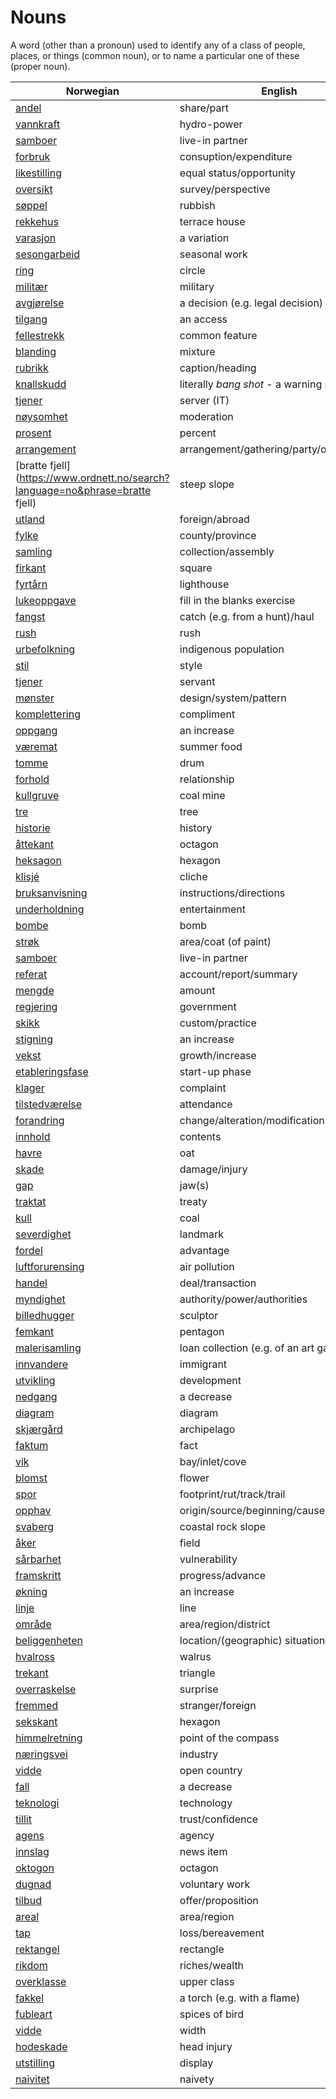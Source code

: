 # Nouns

A word (other than a pronoun) used to identify any of a class of people, places, or things (common noun), or to name a particular one of these (proper noun).

| Norwegian | English | Gender |
| --- | --- | --- |
| [andel](https://www.ordnett.no/search?language=no&phrase=andel) | share/part | m |
| [vannkraft](https://www.ordnett.no/search?language=no&phrase=vannkraft) | hydro-power | m |
| [samboer](https://www.ordnett.no/search?language=no&phrase=samboer) | live-in partner | m |
| [forbruk](https://www.ordnett.no/search?language=no&phrase=forbruk) | consuption/expenditure | i |
| [likestilling](https://www.ordnett.no/search?language=no&phrase=likestilling) | equal status/opportunity | m |
| [oversikt](https://www.ordnett.no/search?language=no&phrase=oversikt) | survey/perspective | m |
| [søppel](https://www.ordnett.no/search?language=no&phrase=søppel) | rubbish | i |
| [rekkehus](https://www.ordnett.no/search?language=no&phrase=rekkehus) | terrace house | i |
| [varasjon](https://www.ordnett.no/search?language=no&phrase=varasjon) | a variation | m |
| [sesongarbeid](https://www.ordnett.no/search?language=no&phrase=sesongarbeid) | seasonal work | i |
| [ring](https://www.ordnett.no/search?language=no&phrase=ring) | circle | m |
| [militær](https://www.ordnett.no/search?language=no&phrase=militær) | military | m |
| [avgjørelse](https://www.ordnett.no/search?language=no&phrase=avgjørelse) | a decision (e.g. legal decision) | m |
| [tilgang](https://www.ordnett.no/search?language=no&phrase=tilgang) | an access | i |
| [fellestrekk](https://www.ordnett.no/search?language=no&phrase=fellestrekk) | common feature | i |
| [blanding](https://www.ordnett.no/search?language=no&phrase=blanding) | mixture | m |
| [rubrikk](https://www.ordnett.no/search?language=no&phrase=rubrikk) | caption/heading | m |
| [knallskudd](https://www.ordnett.no/search?language=no&phrase=knallskudd) | literally _bang shot_ - a warning shot gun | i |
| [tjener](https://www.ordnett.no/search?language=no&phrase=tjener) | server (IT) | m |
| [nøysomhet](https://www.ordnett.no/search?language=no&phrase=nøysomhet) | moderation | m |
| [prosent](https://www.ordnett.no/search?language=no&phrase=prosent) | percent | m |
| [arrangement](https://www.ordnett.no/search?language=no&phrase=arrangement) | arrangement/gathering/party/organisation | i |
| [bratte fjell](https://www.ordnett.no/search?language=no&phrase=bratte fjell) | steep slope | m |
| [utland](https://www.ordnett.no/search?language=no&phrase=utland) | foreign/abroad | m |
| [fylke](https://www.ordnett.no/search?language=no&phrase=fylke) | county/province | i |
| [samling](https://www.ordnett.no/search?language=no&phrase=samling) | collection/assembly | m |
| [firkant](https://www.ordnett.no/search?language=no&phrase=firkant) | square | m |
| [fyrtårn](https://www.ordnett.no/search?language=no&phrase=fyrtårn) | lighthouse | i |
| [lukeoppgave](https://www.ordnett.no/search?language=no&phrase=lukeoppgave) | fill in the blanks exercise | m |
| [fangst](https://www.ordnett.no/search?language=no&phrase=fangst) | catch (e.g. from a hunt)/haul | m |
| [rush](https://www.ordnett.no/search?language=no&phrase=rush) | rush | i |
| [urbefolkning](https://www.ordnett.no/search?language=no&phrase=urbefolkning) | indigenous population | m |
| [stil](https://www.ordnett.no/search?language=no&phrase=stil) | style | m |
| [tjener](https://www.ordnett.no/search?language=no&phrase=tjener) | servant | m |
| [mønster](https://www.ordnett.no/search?language=no&phrase=mønster) | design/system/pattern | i |
| [komplettering](https://www.ordnett.no/search?language=no&phrase=komplettering) | compliment | m |
| [oppgang](https://www.ordnett.no/search?language=no&phrase=oppgang) | an increase | m |
| [væremat](https://www.ordnett.no/search?language=no&phrase=væremat) | summer food | m |
| [tomme](https://www.ordnett.no/search?language=no&phrase=tomme) | drum | m |
| [forhold](https://www.ordnett.no/search?language=no&phrase=forhold) | relationship | i |
| [kullgruve](https://www.ordnett.no/search?language=no&phrase=kullgruve) | coal mine | m |
| [tre](https://www.ordnett.no/search?language=no&phrase=tre) | tree | i |
| [historie](https://www.ordnett.no/search?language=no&phrase=historie) | history | m/f |
| [åttekant](https://www.ordnett.no/search?language=no&phrase=åttekant) | octagon | m |
| [heksagon](https://www.ordnett.no/search?language=no&phrase=heksagon) | hexagon | m |
| [klisjé](https://www.ordnett.no/search?language=no&phrase=klisjé) | cliche | m |
| [bruksanvisning](https://www.ordnett.no/search?language=no&phrase=bruksanvisning) | instructions/directions | m |
| [underholdning](https://www.ordnett.no/search?language=no&phrase=underholdning) | entertainment | m |
| [bombe](https://www.ordnett.no/search?language=no&phrase=bombe) | bomb | m |
| [strøk](https://www.ordnett.no/search?language=no&phrase=strøk) | area/coat (of paint) | i |
| [samboer](https://www.ordnett.no/search?language=no&phrase=samboer) | live-in partner | m |
| [referat](https://www.ordnett.no/search?language=no&phrase=referat) | account/report/summary | i |
| [mengde](https://www.ordnett.no/search?language=no&phrase=mengde) | amount | m |
| [regjering](https://www.ordnett.no/search?language=no&phrase=regjering) | government | m |
| [skikk](https://www.ordnett.no/search?language=no&phrase=skikk) | custom/practice | m |
| [stigning](https://www.ordnett.no/search?language=no&phrase=stigning) | an increase | m |
| [vekst](https://www.ordnett.no/search?language=no&phrase=vekst) | growth/increase | m |
| [etableringsfase](https://www.ordnett.no/search?language=no&phrase=etableringsfase) | start-up phase | m |
| [klager](https://www.ordnett.no/search?language=no&phrase=klager) | complaint | m |
| [tilstedværelse](https://www.ordnett.no/search?language=no&phrase=tilstedværelse) | attendance | i |
| [forandring](https://www.ordnett.no/search?language=no&phrase=forandring) | change/alteration/modification | m |
| [innhold](https://www.ordnett.no/search?language=no&phrase=innhold) | contents | i |
| [havre](https://www.ordnett.no/search?language=no&phrase=havre) | oat | m |
| [skade](https://www.ordnett.no/search?language=no&phrase=skade) | damage/injury | m |
| [gap](https://www.ordnett.no/search?language=no&phrase=gap) | jaw(s) | m |
| [traktat](https://www.ordnett.no/search?language=no&phrase=traktat) | treaty | m |
| [kull](https://www.ordnett.no/search?language=no&phrase=kull) | coal | i |
| [severdighet](https://www.ordnett.no/search?language=no&phrase=severdighet) | landmark | m |
| [fordel](https://www.ordnett.no/search?language=no&phrase=fordel) | advantage | m |
| [luftforurensing](https://www.ordnett.no/search?language=no&phrase=luftforurensing) | air pollution | m |
| [handel](https://www.ordnett.no/search?language=no&phrase=handel) | deal/transaction | m |
| [myndighet](https://www.ordnett.no/search?language=no&phrase=myndighet) | authority/power/authorities | m |
| [billedhugger](https://www.ordnett.no/search?language=no&phrase=billedhugger) | sculptor | m |
| [femkant](https://www.ordnett.no/search?language=no&phrase=femkant) | pentagon | m |
| [malerisamling](https://www.ordnett.no/search?language=no&phrase=malerisamling) | loan collection (e.g. of an art gallery) | m |
| [innvandere](https://www.ordnett.no/search?language=no&phrase=innvandere) | immigrant | m |
| [utvikling](https://www.ordnett.no/search?language=no&phrase=utvikling) | development | m |
| [nedgang](https://www.ordnett.no/search?language=no&phrase=nedgang) | a decrease | m |
| [diagram](https://www.ordnett.no/search?language=no&phrase=diagram) | diagram | i |
| [skjærgård](https://www.ordnett.no/search?language=no&phrase=skjærgård) | archipelago | m |
| [faktum](https://www.ordnett.no/search?language=no&phrase=faktum) | fact | i |
| [vik](https://www.ordnett.no/search?language=no&phrase=vik) | bay/inlet/cove | m |
| [blomst](https://www.ordnett.no/search?language=no&phrase=blomst) | flower | m |
| [spor](https://www.ordnett.no/search?language=no&phrase=spor) | footprint/rut/track/trail | i |
| [opphav](https://www.ordnett.no/search?language=no&phrase=opphav) | origin/source/beginning/cause | i |
| [svaberg](https://www.ordnett.no/search?language=no&phrase=svaberg) | coastal rock slope | i |
| [åker](https://www.ordnett.no/search?language=no&phrase=åker) | field | m |
| [sårbarhet](https://www.ordnett.no/search?language=no&phrase=sårbarhet) | vulnerability | m |
| [framskritt](https://www.ordnett.no/search?language=no&phrase=framskritt) | progress/advance | i |
| [økning](https://www.ordnett.no/search?language=no&phrase=økning) | an increase | m |
| [linje](https://www.ordnett.no/search?language=no&phrase=linje) | line | m |
| [område](https://www.ordnett.no/search?language=no&phrase=område) | area/region/district | i |
| [beliggenheten](https://www.ordnett.no/search?language=no&phrase=beliggenheten) | location/(geographic) situation | m/f |
| [hvalross](https://www.ordnett.no/search?language=no&phrase=hvalross) | walrus | m |
| [trekant](https://www.ordnett.no/search?language=no&phrase=trekant) | triangle | m |
| [overraskelse](https://www.ordnett.no/search?language=no&phrase=overraskelse) | surprise | m |
| [fremmed](https://www.ordnett.no/search?language=no&phrase=fremmed) | stranger/foreign | m |
| [sekskant](https://www.ordnett.no/search?language=no&phrase=sekskant) | hexagon | m |
| [himmelretning](https://www.ordnett.no/search?language=no&phrase=himmelretning) | point of the compass | m |
| [næringsvei](https://www.ordnett.no/search?language=no&phrase=næringsvei) | industry | m |
| [vidde](https://www.ordnett.no/search?language=no&phrase=vidde) | open country | m |
| [fall](https://www.ordnett.no/search?language=no&phrase=fall) | a decrease | i |
| [teknologi](https://www.ordnett.no/search?language=no&phrase=teknologi) | technology | m |
| [tillit](https://www.ordnett.no/search?language=no&phrase=tillit) | trust/confidence | m |
| [agens](https://www.ordnett.no/search?language=no&phrase=agens) | agency | m |
| [innslag](https://www.ordnett.no/search?language=no&phrase=innslag) | news item | i |
| [oktogon](https://www.ordnett.no/search?language=no&phrase=oktogon) | octagon | m |
| [dugnad](https://www.ordnett.no/search?language=no&phrase=dugnad) | voluntary work | m |
| [tilbud](https://www.ordnett.no/search?language=no&phrase=tilbud) | offer/proposition | i |
| [areal](https://www.ordnett.no/search?language=no&phrase=areal) | area/region | i |
| [tap](https://www.ordnett.no/search?language=no&phrase=tap) | loss/bereavement | i |
| [rektangel](https://www.ordnett.no/search?language=no&phrase=rektangel) | rectangle | i |
| [rikdom](https://www.ordnett.no/search?language=no&phrase=rikdom) | riches/wealth | m |
| [overklasse](https://www.ordnett.no/search?language=no&phrase=overklasse) | upper class | m |
| [fakkel](https://www.ordnett.no/search?language=no&phrase=fakkel) | a torch (e.g. with a flame) | m |
| [fubleart](https://www.ordnett.no/search?language=no&phrase=fubleart) | spices of bird | m/f |
| [vidde](https://www.ordnett.no/search?language=no&phrase=vidde) | width | m/f |
| [hodeskade](https://www.ordnett.no/search?language=no&phrase=hodeskade) | head injury | m |
| [utstilling](https://www.ordnett.no/search?language=no&phrase=utstilling) | display | m |
| [naivitet](https://www.ordnett.no/search?language=no&phrase=naivitet) | naivety | m |

